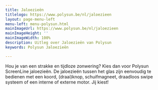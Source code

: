 ```yaml
---
title: Jaloezieën
titlelogo: https://www.polysun.be/nl/jaloezieen
layout: page-menu-left
menu-left: menu-polysun.html
mainImageUrl: https://www.polysun.be/nl/jaloezieen
mainImageHeight: ''
mainImageWidth: 100%
description: Uitleg over Jaloezieën van Polysun
keywords: Polysun Jaloezieën

---
```

Hou je van een strakke en tijdloze zonwering? Kies dan voor Polysun ScreenLine jaloezieën.
 De jaloezieën tussen het glas zijn eenvoudig te bedienen met een koord, (draai)knop, schuifmagneet, draadloos swipe systeem of een interne of externe motor. 
Jij kiest!